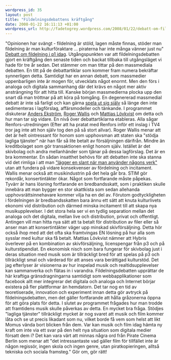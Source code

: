 ```yaml
--- 
wordpress_id: 35 
layout: post
title: "Fildelningsdebattens kräftgång" 
date: 2008-01-22 16:11:13 +01:00 
wordpress_url: http://fadetogrey.wordpress.com/2008/01/22/debatt-om-fildelning-i-p1-idag-utgan/ 
---
```


"Opinionen har svängt - fildelning är stöld, lagen måste finnas, stöder man fildelning är man kulturföraktare ... piraterna har inte många vänner just nu" [Debatt om fildelning i p1 idag](http://www.sr.se/cgi-bin/P1/program/index.asp?programID=3048 "Debatt om fildelning i p1 idag"). Utgångspunkten var att fildelningsdebatten gjort en kräftgång den senaste tiden och backat tillbaka till utgångsläget vi hade för tre år sedan. Det stämmer om man tittar på den massmediala debatten. En titt på de debattartiklar som kommer fram numera bekräftar synnerligen detta. Samtidigt har en annan debatt, som massmedier uppenbarligen inte är mogen för, utvecklats något enormt. Men den förs i analoga och digitala sammanhang där det krävs en något mer aktiv ansträngning för att hitta till. Kanske början massmedierna plocka upp den snart då man tröttnar på att köra på tomgång. En degenererad massmedial debatt är inte så farligt och kan gärna [spela ut sig själv](http://copyriot.se/2008/01/16/prognos-for-expressens-piratdebatt/) så länge den inte sedimenteras i lagförslag, affärsmodeller och tänkande. I programmet diskuterar [Anders Ekström](http://fadetogrey.wordpress.com/2008/01/11/tillbaka-till-fildelningsdebatten/ "Anders Ekström"), [Roger Wallis](http://internetworld.idg.se/2.1006/1.53756 "Roger Wallis") och [Mattias Lövkvist](http://www.hybrism.com "Mattias Lövqvist") om detta och hur man tar sig vidare. En nivå över debattartiklarna etableras. Alla sågar Renfors-utredningen (Efter att ha pratat med Renfors inför ett inslag i TV4 tror jag inte att hon själv tog den på så stort allvar). Roger Wallis menar att det är helt ointressant för honom som upphovsman att staten ska "stödja lagliga tjänster" när han får så lite betalt av försäljningen därifrån. Mindre än kreditbolaget som gör transaktionen enligt honom själv. Istället är det skivbolag och andra mellanhänder som tjänar på dessa lagförslag. Det är en bra kommentar. En sådan insatthet behövs för att debatten inte ska stanna vid det rimliga i att man ["lägger en slant när man använder någons verk"](http://fadetogrey.wordpress.com/2008/01/11/tillbaka-till-fildelningsdebatten/) utan att fundera på vidare konsekvenser av fördelning och incitament. Wallis menar också att musikindustrin på det hela går bra. STIM gör rekordår, konsertintäkter ökar. Något som fortfarande måste påpekas. Tyvärr är hans lösning fortfarande en bredbandsskatt, som i praktiken skulle innebära att man bygger en stor skattkista som sedan allehanda upphovsrättsinnehavare kommer vilja ha en del av. Förutom godtyckligheten i fördelningen är bredbandsskatten bara ännu ett sätt att knuta kulturlivets ekonomi vid distribution och därmed minska incitament till att skapa nya musikupplevelser. I det stora hela ser vi en tydlig separation mellan det analoga och det digitala, mellan live och distribution, privat och offentligt. Antingen vill man hitta nya sätt att ta betalt för distribution av filer eller så anser man att konsertintäkter väger upp minskad skivförsäljning. Detta hör också ihop med att det ofta ska framtvingas EN lösning på hur alla som sysslar med kultur ska få betalt. Mattias Lövkvist nämner att Hybris överlever på en kombination av skivförsäljning, licenspengar från p3 och på kulturstipendiat. En ekonomisk nisch som bara fungerar för skivbolag just i deras situation med musik som är tillräckligt bred för att spelas på p3 och tillräckligt smal och värderad för att anses vara berättigad kulturstöd. Det jag efterlyser är visionerna av hur inspelad musik och realtidsupplevelser kan sammanverka och flätas in i varandra. Fildelningsdebatten upprättar de här kraftiga gränsdragningarna samtidigt som webbapplikationer som facebook allt mer integrerar det digitala och analoga och Internet börjar existera på fler plattformar än hemdatorn. Det tar nog en tid av teoretiserade, innovation och experiment innan detta gör avtryck på fildelningsdebatten, men det gäller fortfarande att hålla gråzonerna öppna för att göra plats för detta. I slutet av programmet frågades hur man trodde att framtidens musik skulle påverkas av detta. En mycket bra fråga. Stödjes "lagliga tjänster" tillräckligt mycket är nog svaret att musik och film kommer låta och se ut precis likadant som nu, vilket borde få vem som helst att likt Momus vända bort blicken från dem. Var kan musik och film idag hämta ny kraft om inte via ett svar på den helt nya situation som digitala medier försatt dem i? Det kan vara värt att minnas några ord från Pirate Cinema Berlin som menar att "det intressantaste vad gäller film för tillfället inte är någon regissör, ingen skola och ingen genre, utan piratkopieringen, alltså tekniska och sociala framsteg." Gör om, gör rätt! 